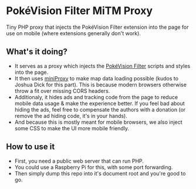 # PokéVision Filter MiTM Proxy

Tiny PHP proxy that injects the PokéVision Filter extension into the page for use on mobile (where extensions generally don't work).

## What's it doing?

- It serves as a proxy which injects the [PokéVision Filter](https://github.com/MightyPork/pokevision-filter) scripts and styles into the page.
- It then uses [miniProxy](https://github.com/joshdick/miniProxy) to make map data loading possible (kudos to Joshua Dick for this part). This is because modern browsers otherwise throw a fit over missing CORS headers.
- Additionaly, it hides ads and tracking code from the page to reduce mobile data usage & make the experience better. If you feel bad about hiding the ads, feel free to compensate the authors with a donation (or remove the ad hiding code, it's in your hands).
- And because this is mostly meant for mobile browsers, we also inject some CSS to make the UI more mobile friendly.

## How to use it

- First, you need a public web server that can run PHP.
- You could use a Raspberry Pi for this, with some port forwarding.
- Then simply dump this repo into it's document root and you're good to go.
